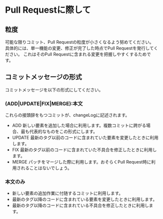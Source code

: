 ﻿# Pull Requestに際して

## 粒度

可能な限りコミット、Pull Requestの粒度が小さくなるよう努めてください。
具体的には、単一機能の変更、修正が完了した時点でPull Requestを発行してください。
これはそのPull Requestに含まれる変更を把握しやすくするためです。

## コミットメッセージの形式

コミットメッセージを以下の形式にしてください。

### (ADD|UPDATE|FIX|MERGE):本文

これらの接頭辞をもつコミットが、changeLogに記述されます。
- ADD 新しい要素を追加した場合に利用します。複数コミットに跨がる場合、最も代表的なものをこの形式にします。
- UPDATE 最新のタグ以前のコードに含まれていた要素を変更したときに利用します。
- FIX 最新のタグ以前のコードに含まれていた不具合を修正したときに利用します。
- MERGE パッチをマージした際に利用します。おそらくPull Request時に利用されることはないでしょう。

### 本文のみ

- 新しい要素の追加作業に付随するコミットに利用します。
- 最新のタグ以降のコードに含まれている要素を変更したときに利用します。
- 最新のタグ以降のコードに含まれている不具合を修正したときに利用します。